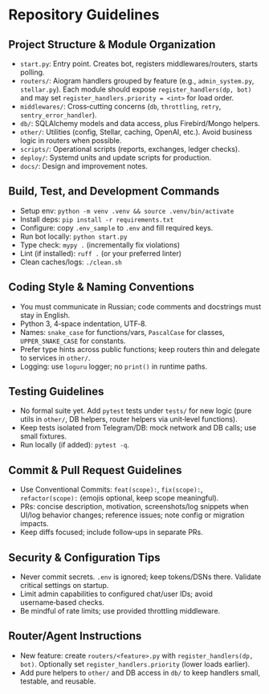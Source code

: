 # Repository Guidelines

## Project Structure & Module Organization
- `start.py`: Entry point. Creates bot, registers middlewares/routers, starts polling.
- `routers/`: Aiogram handlers grouped by feature (e.g., `admin_system.py`, `stellar.py`). Each module should expose `register_handlers(dp, bot)` and may set `register_handlers.priority = <int>` for load order.
- `middlewares/`: Cross‑cutting concerns (`db`, `throttling`, `retry`, `sentry_error_handler`).
- `db/`: SQLAlchemy models and data access, plus Firebird/Mongo helpers.
- `other/`: Utilities (config, Stellar, caching, OpenAI, etc.). Avoid business logic in routers when possible.
- `scripts/`: Operational scripts (reports, exchanges, ledger checks).
- `deploy/`: Systemd units and update scripts for production.
- `docs/`: Design and improvement notes.

## Build, Test, and Development Commands
- Setup env: `python -m venv .venv && source .venv/bin/activate`
- Install deps: `pip install -r requirements.txt`
- Configure: copy `.env_sample` to `.env` and fill required keys.
- Run bot locally: `python start.py`
- Type check: `mypy .` (incrementally fix violations)
- Lint (if installed): `ruff .` (or your preferred linter)
- Clean caches/logs: `./clean.sh`

## Coding Style & Naming Conventions
- You must communicate in Russian; code comments and docstrings must stay in English.
- Python 3, 4‑space indentation, UTF‑8.
- Names: `snake_case` for functions/vars, `PascalCase` for classes, `UPPER_SNAKE_CASE` for constants.
- Prefer type hints across public functions; keep routers thin and delegate to services in `other/`.
- Logging: use `loguru` logger; no `print()` in runtime paths.

## Testing Guidelines
- No formal suite yet. Add `pytest` tests under `tests/` for new logic (pure utils in `other/`, DB helpers, router helpers via unit‑level functions).
- Keep tests isolated from Telegram/DB: mock network and DB calls; use small fixtures.
- Run locally (if added): `pytest -q`.

## Commit & Pull Request Guidelines
- Use Conventional Commits: `feat(scope):`, `fix(scope):`, `refactor(scope):` (emojis optional, keep scope meaningful).
- PRs: concise description, motivation, screenshots/log snippets when UI/log behavior changes; reference issues; note config or migration impacts.
- Keep diffs focused; include follow‑ups in separate PRs.

## Security & Configuration Tips
- Never commit secrets. `.env` is ignored; keep tokens/DSNs there. Validate critical settings on startup.
- Limit admin capabilities to configured chat/user IDs; avoid username‑based checks.
- Be mindful of rate limits; use provided throttling middleware.

## Router/Agent Instructions
- New feature: create `routers/<feature>.py` with `register_handlers(dp, bot)`. Optionally set `register_handlers.priority` (lower loads earlier).
- Add pure helpers to `other/` and DB access in `db/` to keep handlers small, testable, and reusable.
